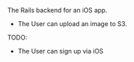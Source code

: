 The Rails backend for an iOS app.
- The User can upload an image to S3.

TODO:
- The User can sign up via iOS
